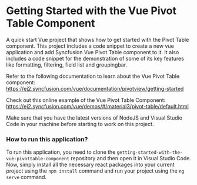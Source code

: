 # Getting Started with the Vue Pivot Table Component
A quick start Vue project that shows how to get started with the Pivot Table component. This project includes a code snippet to create a new vue application and add Syncfusion Vue Pivot Table component to it. It also includes a code snippet for the demonstration of some of its key features like formatting, filtering, field list and groupingbar.
 
Refer to the following documentation to learn about the Vue Pivot Table component: 
https://ej2.syncfusion.com/vue/documentation/pivotview/getting-started

Check out this online example of the Vue Pivot Table Component:
https://ej2.syncfusion.com/vue/demos/#/material3/pivot-table/default.html 

Make sure that you have the latest versions of NodeJS and Visual Studio Code in your machine before starting to work on this project.

### How to run this application?
To run this application, you need to clone the `getting-started-with-the-vue-pivottable-component` repository and then open it in Visual Studio Code. Now, simply install all the necessary react packages into your current project using the `npm install` command and run your project using the `ng serve` command.
